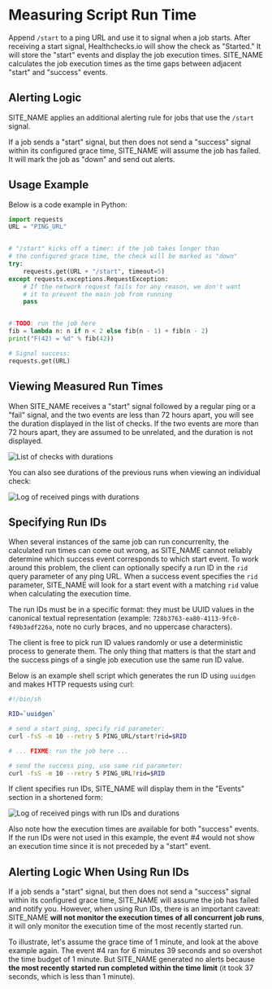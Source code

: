 # Measuring Script Run Time

 Append `/start` to a ping URL and use it to signal when a job starts.
 After receiving a start signal, Healthchecks.io will show the check as "Started."
 It will store the "start" events and display the job execution times. SITE_NAME
 calculates the job execution times as the time gaps between adjacent "start" and
 "success" events.

## Alerting Logic

SITE_NAME applies an additional alerting rule for jobs that  use the `/start` signal.

If a job sends a "start" signal, but then does not send a "success"
signal within its configured grace time, SITE_NAME will assume the job
has failed. It will mark the job as "down" and send out alerts.

## Usage Example

Below is a code example in Python:

```python
import requests
URL = "PING_URL"


# "/start" kicks off a timer: if the job takes longer than
# the configured grace time, the check will be marked as "down"
try:
    requests.get(URL + "/start", timeout=5)
except requests.exceptions.RequestException:
    # If the network request fails for any reason, we don't want
    # it to prevent the main job from running
    pass


# TODO: run the job here
fib = lambda n: n if n < 2 else fib(n - 1) + fib(n - 2)
print("F(42) = %d" % fib(42))

# Signal success:
requests.get(URL)
```

## Viewing Measured Run Times

When SITE_NAME receives a "start" signal followed by a regular ping or a "fail"
signal, and the two events are less than 72 hours apart,
you will see the duration displayed in the list of checks. If the two events are
more than 72 hours apart, they are assumed to be unrelated, and the duration is
not displayed.

![List of checks with durations](IMG_URL/checks_durations.png)

You can also see durations of the previous runs when viewing an individual check:

![Log of received pings with durations](IMG_URL/details_durations.png)

## Specifying Run IDs

When several instances of the same job can run concurrenlty, the calculated run times
can come out wrong, as SITE_NAME cannot reliably determine which success event
corresponds to which start event. To work around this problem, the client can
optionally specify a run ID in the `rid` query parameter of any ping URL. When a
success event specifies the `rid` parameter, SITE_NAME will look for a
start event with a matching `rid` value when calculating the execution time.

The run IDs must be in a specific format: they must be UUID values in the canonical
textual representation (example: `728b3763-ea80-4113-9fc0-f49b3adf226a`, note no
curly braces, and no uppercase characters).

The client is free to pick run ID values randomly or use a deterministic process
to generate them. The only thing that matters is that the start and the success
pings of a single job execution use the same run ID value.

Below is an example shell script which generates the run ID using `uuidgen` and
makes HTTP requests using curl:

```bash
#!/bin/sh

RID=`uuidgen`

# send a start ping, specify rid parameter:
curl -fsS -m 10 --retry 5 PING_URL/start?rid=$RID

# ... FIXME: run the job here ...

# send the success ping, use same rid parameter:
curl -fsS -m 10 --retry 5 PING_URL?rid=$RID
```

If client specifies run IDs, SITE_NAME will display them in the "Events"
section in a shortened form:

![Log of received pings with run IDs and durations](IMG_URL/run_ids.png)

Also note how the execution times are available for both "success" events. If the
run IDs were not used in this example, the event #4 would not show an execution time
since it is not preceded by a "start" event.

## Alerting Logic When Using Run IDs

If a job sends a "start" signal, but then does not send a "success"
signal within its configured grace time, SITE_NAME will assume the job
has failed and notify you. However, when using Run IDs, there is an important
caveat: SITE_NAME **will not monitor the execution times of all
concurrent job runs**, it will only monitor the execution time of the
most recently started run.

To illustrate, let's assume the grace time of 1 minute, and look at the above example
again. The event #4 ran for 6 minutes 39 seconds and so overshot the time budget
of 1 minute. But SITE_NAME generated no alerts because **the most recently started
run completed within the time limit** (it took 37 seconds, which is less than 1 minute).



